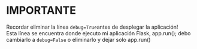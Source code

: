 # IMPORTANTE

Recordar eliminar la línea `debug=True`antes de desplegar la aplicación!  
Esta línea se encuentra donde ejecuto mi aplicación Flask, app.run(); debo cambiarlo a `debug=False` o eliminarlo y dejar solo app.run()
